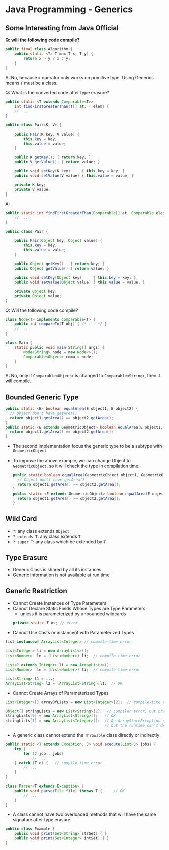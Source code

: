 # Java Programming - Generics

## Some Interesting from Java Official

**Q: will the following code compile?**
```java
public final class Algorithm {
    public static <T> T max(T x, T y) {
        return x > y ? x : y;
    }
}
```

A: No, because `>` operator only works on primitive type. Using Generics means `T` must be a class.

Q: What is the converted code after type erasure?

```java
public static <T extends Comparable<T>>
    int findFirstGreaterThan(T[] at, T elem) {
    // ...
}

public class Pair<K, V> {

    public Pair(K key, V value) {
        this.key = key;
        this.value = value;
    }

    public K getKey(); { return key; }
    public V getValue(); { return value; }

    public void setKey(K key)     { this.key = key; }
    public void setValue(V value) { this.value = value; }

    private K key;
    private V value;
}
```

A:
```java
public static int findFirstGreaterThan(Comparable[] at, Comparable elem) {
    // ...
}

public class Pair {

    public Pair(Object key, Object value) {
        this.key = key;
        this.value = value;
    }

    public Object getKey()   { return key; }
    public Object getValue() { return value; }

    public void setKey(Object key)     { this.key = key; }
    public void setValue(Object value) { this.value = value; }

    private Object key;
    private Object value;
}
```

Q: Will the following code compile?

```java
class Node<T> implements Comparable<T> {
    public int compareTo(T obj) { /* ... */ }
    // ...
}

class Main {
    static public void main(String[] args) {
        Node<String> node = new Node<>();
        Comparable<Object> comp = node;
    }
}
```

A: No, only if `Comparable<Object>` is changed to `Comparable<String>`, then it will compile.

## Bounded Generic Type

  ```java
  public static <E> boolean equalArea(E object1, E object2) {
    // Object don't have getArea()
    return object1.getArea() == object2.getArea();
  }
  public static <E extends GeometricObject> boolean equalArea(E object1, E object2) {
    return object1.getArea() == object2.getArea();
  }
  ```

* The second implementation focus the generic type to be a subtype with `GeometricObject`

* To improve the above example, we can change Object to `GeometricObject`, so it will check the type in compilation time:

  ```java
  public static boolean equalArea(GeometricObject object1, GeometricObject object2) {
    // Object don't have getArea()
    return object1.getArea() == object2.getArea();
  }
  public static <E extends GeometricObject> boolean equalArea(E object1, E object2) {
    return object1.getArea() == object2.getArea();
  }
  ```

## Wild Card

* `?`: any class extends `Object`
* `? extends T`: any class extends `T`
* `? super T`: any class which be extended by `T`

## Type Erasure

* Generic Class is shared by all its instances
* Generic information is not available at run time

## Generic Restriction

* Cannot Create Instances of Type Parameters
* Cannot Declare Static Fields Whose Types are Type Parameters
  * unless it is parameterized by unbounded wildcards
  ```java
  private static T os; // error
  ```
* Cannot Use Casts or instanceof with Parameterized Types
```java
list instanceof ArrayList<Integer> // compile-time error
  
List<Integer> li = new ArrayList<>();
List<Number>  ln = (List<Number>) li;  // compile-time error
```
  
```java
List<? extends Integer> li = new ArrayList<>();
List<Number>  ln = (List<Number>) li;  // compile-time error
```
  
  ```java
  List<String> l1 = ...;
  ArrayList<String> l2 = (ArrayList<String>)l1;  // OK
  ```
  
  
* Cannot Create Arrays of Parameterized Types

```java
List<Integer>[] arrayOfLists = new List<Integer>[2];  // compile-time error
```

```java
Object[] stringLists = new List<String>[2];  // compiler error, but pretend it's allowed
stringLists[0] = new ArrayList<String>();   // OK
stringLists[1] = new ArrayList<Integer>();  // An ArrayStoreException should be thrown,
                                            // but the runtime can't detect it.

```

* A generic class cannot extend the `Throwable` class directly or indirectly

```java
public static <T extends Exception, J> void execute(List<J> jobs) {
    try {
        for (J job : jobs)
            // ...
    } catch (T e) {   // compile-time error
        // ...
    }
}
```

```java
class Parser<T extends Exception> {
    public void parse(File file) throws T {     // OK
        // ...
    }
}
```


* A class cannot have two overloaded methods that will have the same signature after type erasure.

```java
public class Example {
    public void print(Set<String> strSet) { }
    public void print(Set<Integer> intSet) { }
}
```